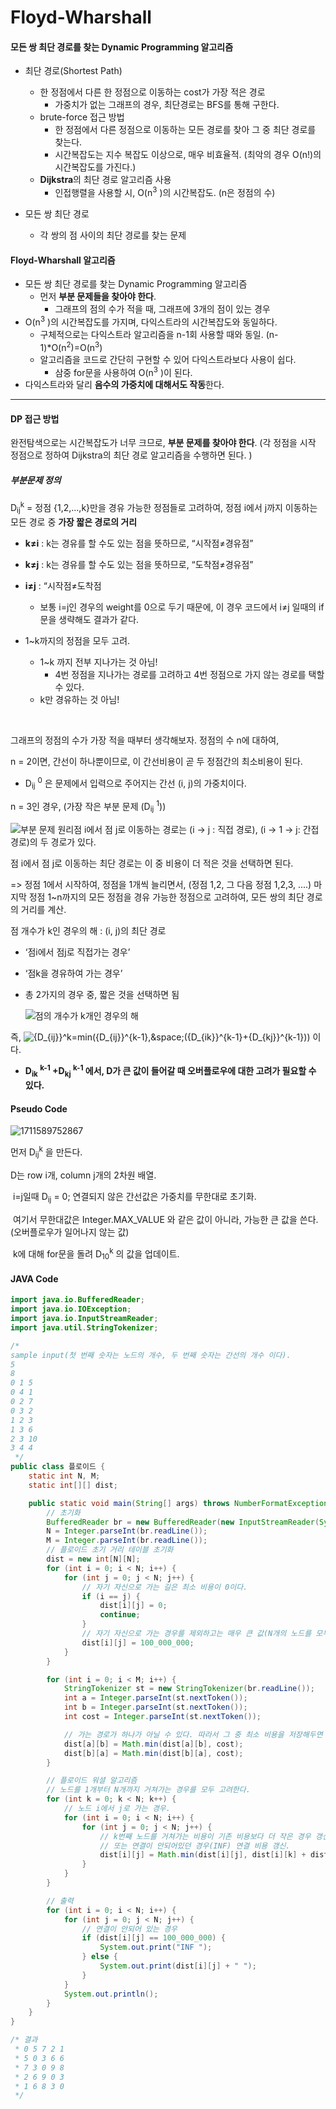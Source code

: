 # Floyd-Wharshall

#### 모든 쌍 최단 경로를 찾는 Dynamic Programming 알고리즘

- 최단 경로(Shortest Path)
  - 한 정점에서 다른 한 정점으로 이동하는 cost가 가장 적은 경로
    - 가중치가 없는 그래프의 경우, 최단경로는 BFS를 통해 구한다.
  - brute-force 접근 방법
    - 한 정점에서 다른 정점으로 이동하는 모든 경로를 찾아 그 중 최단 경로를 찾는다.
    - 시간복잡도는 지수 복잡도 이상으로, 매우 비효율적. (최악의 경우 O(n!)의 시간복잡도를 가진다.)
  - **Dijkstra**의 최단 경로 알고리즘 사용
    - 인접행렬을 사용할 시, O(n<sup>3</sup> )의 시간복잡도. (n은 정점의 수)

- 모든 쌍 최단 경로
  - 각 쌍의 점 사이의 최단 경로를 찾는 문제



#### Floyd-Wharshall 알고리즘

- 모든 쌍 최단 경로를 찾는 Dynamic Programming 알고리즘
  - 먼저 **부분 문제들을 찾아야 한다**.
    - 그래프의 점의 수가 적을 때, 그래프에 3개의 점이 있는 경우
- O(n<sup>3</sup> )의 시간복잡도를 가지며, 다익스트라의 시간복잡도와 동일하다.
  - 구체적으로는 다익스트라 알고리즘을 n-1회 사용할 때와 동일. (n-1)*O(n<sup>2</sup>)=O(n<sup>3</sup>)
  - 알고리즘을 코드로 간단히 구현할 수 있어 다익스트라보다 사용이 쉽다. 
    - 삼중 for문을 사용하여 O(n<sup>3</sup> )이 된다.
- 다익스트라와 달리 **음수의 가중치에 대해서도 작동**한다.

---

#### DP  접근 방법

완전탐색으로는 시간복잡도가 너무 크므로, **부분 문제를 찾아야 한다**. (각 정점을 시작 정점으로 정하여 Dijkstra의 최단 경로 알고리즘을 수행하면 된다. )

##### 부분문제 정의

D<sub>ij</sub><sup>k</sup> = 정점 {1,2,...,k}만을 경유 가능한 정점들로 고려하여, 정점 i에서 j까지 이동하는 모든 경로 중 **가장 짧은 경로의 거리**

- **k≠i** : k는 경유를 할 수도 있는 점을 뜻하므로, “시작점≠경유점”
- **k≠j** : k는 경유를 할 수도 있는 점을 뜻하므로, “도착점≠경유점”
- **i≠j** : “시작점≠도착점
  - 보통 i=j인 경우의 weight를 0으로 두기 때문에, 이 경우 코드에서 i≠j 일때의 if문을 생략해도 결과가 같다.

- 1~k까지의 정점을 모두 고려. 
  - 1~k 까지 전부 지나가는 것 아님! 
    - 4번 정점을 지나가는 경로를 고려하고 4번 정점으로 가지 않는 경로를 택할 수 있다.
  - k만 경유하는 것 아님!

<br>

그래프의 정점의 수가 가장 적을 때부터 생각해보자. 정점의 수 n에 대하여, 

n = 2이면, 간선이 하나뿐이므로, 이 간선비용이 곧 두 정점간의 최소비용이 된다.

- D<sub>ij</sub> <sup>0</sup> 은 문제에서 입력으로 주어지는 간선 (i, j)의 가중치이다. 

n = 3인 경우, (가장 작은 부분 문제 (D<sub>ij</sub> <sup>1</sup>)) 

![부분 문제 원리](https://taegyunwoo.github.io/assets/img/2021-07-23-ALGORITHM_DP_AllPairsShortestPaths/Untitled%2052.png)점 i에서 점 j로 이동하는 경로는 (i -> j : 직접 경로), (i -> 1 -> j: 간접 경로)의 두 경로가 있다. 

점 i에서 점 j로 이동하는 최단 경로는 이 중 비용이 더 적은 것을 선택하면 된다.

=> 정점 1에서 시작하여, 정점을 1개씩 늘리면서, (정점 1,2, 그 다음 정점 1,2,3, ....) 마지막 정점 1~n까지의 모든 정점을 경유 가능한 정점으로 고려하여, 모든 쌍의 최단 경로의 거리를 계산.



점 개수가 k인 경우의 해 : (i, j)의 최단 경로

- ‘점i에서 점j로 직접가는 경우’

- ‘점k을 경유하여 가는 경우’

- 총 2가지의 경우 중, 짧은 것을 선택하면 됨

  ![점의 개수가 k개인 경우의 해](https://taegyunwoo.github.io/assets/img/2021-07-23-ALGORITHM_DP_AllPairsShortestPaths/Untitled%2054.png)

즉,  ![{D_{ij}}^k=min({D_{ij}}^{k-1},&space;({D_{ik}}^{k-1}+{D_{kj}}^{k-1}))](https://latex.codecogs.com/svg.image?{D_{ij}}^k=min({D_{ij}}^{k-1},&space;({D_{ik}}^{k-1}+{D_{kj}}^{k-1}))) 이다. 

- **D<sub>ik</sub> <sup>k-1</sup> +D<sub>kj</sub> <sup>k-1</sup>  에서, D가 큰 값이 들어갈 때 오버플로우에 대한 고려가 필요할 수 있다.**



#### Pseudo Code

![1711589752867](C:\Users\SSAFY\OneDrive\SSAFY\tassel\Algorithm\1711589752867.png)



먼저 D<sub>ij</sub><sup>k</sup> 을 만든다.

D는  row i개,  column j개의 2차원 배열.

​	i=j일때 D<sub>ij</sub> = 0; 연결되지 않은 간선값은 가중치를 무한대로 초기화.

​		여기서 무한대값은 Integer.MAX_VALUE  와 같은 값이 아니라, 가능한 큰 값을 쓴다. (오버플로우가 일어나지 않는 값)

​	k에 대해 for문을 돌려 D<sub>10</sub><sup>k</sup>  의 값을 업데이트.

 

#### JAVA Code

```java
import java.io.BufferedReader;
import java.io.IOException;
import java.io.InputStreamReader;
import java.util.StringTokenizer;

/*
sample input(첫 번째 숫자는 노드의 개수, 두 번째 숫자는 간선의 개수 이다).
5
8
0 1 5
0 4 1
0 2 7
0 3 2
1 2 3
1 3 6
2 3 10
3 4 4
 */
public class 플로이드 {
	static int N, M;
	static int[][] dist;

	public static void main(String[] args) throws NumberFormatException, IOException {
		// 초기화
		BufferedReader br = new BufferedReader(new InputStreamReader(System.in));
		N = Integer.parseInt(br.readLine());
		M = Integer.parseInt(br.readLine());
		// 플로이드 초기 거리 테이블 초기화
		dist = new int[N][N];
		for (int i = 0; i < N; i++) {
			for (int j = 0; j < N; j++) {
				// 자기 자신으로 가는 길은 최소 비용이 0이다.
				if (i == j) {
					dist[i][j] = 0;
					continue;
				}
				// 자기 자신으로 가는 경우를 제외하고는 매우 큰 값(N개의 노드를 모두 거쳐서 가더라도 더 큰 값).
				dist[i][j] = 100_000_000;
			}
		}

		for (int i = 0; i < M; i++) {
			StringTokenizer st = new StringTokenizer(br.readLine());
			int a = Integer.parseInt(st.nextToken());
			int b = Integer.parseInt(st.nextToken());
			int cost = Integer.parseInt(st.nextToken());

			// 가는 경로가 하나가 아닐 수 있다. 따라서 그 중 최소 비용을 저장해두면 된다.
			dist[a][b] = Math.min(dist[a][b], cost);
			dist[b][a] = Math.min(dist[b][a], cost);
		}

		// 플로이드 워셜 알고리즘
		// 노드를 1개부터 N개까지 거쳐가는 경우를 모두 고려한다.
		for (int k = 0; k < N; k++) {
			// 노드 i에서 j로 가는 경우.
			for (int i = 0; i < N; i++) {
				for (int j = 0; j < N; j++) {
					// k번째 노드를 거쳐가는 비용이 기존 비용보다 더 작은 경우 갱신
					// 또는 연결이 안되어있던 경우(INF) 연결 비용 갱신.
					dist[i][j] = Math.min(dist[i][j], dist[i][k] + dist[k][j]);
				}
			}
		}

		// 출력
		for (int i = 0; i < N; i++) {
			for (int j = 0; j < N; j++) {
				// 연결이 안되어 있는 경우
				if (dist[i][j] == 100_000_000) {
					System.out.print("INF ");
				} else {
					System.out.print(dist[i][j] + " ");
				}
			}
			System.out.println();
		}
	}
}

/* 결과
 * 0 5 7 2 1
 * 5 0 3 6 6
 * 7 3 0 9 8 
 * 2 6 9 0 3
 * 1 6 8 3 0
 */

```

